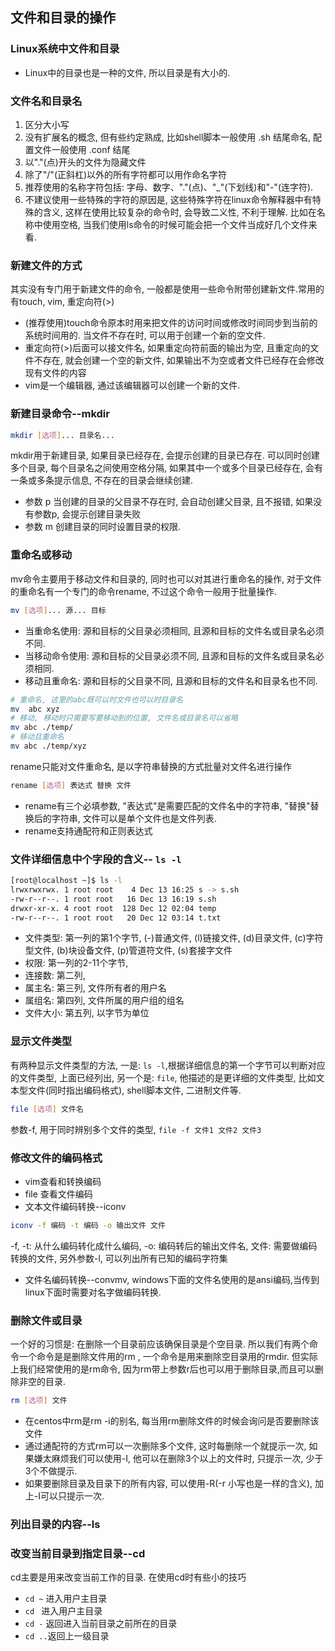 ## 文件和目录的操作

### Linux系统中文件和目录
- Linux中的目录也是一种的文件, 所以目录是有大小的. 

### 文件名和目录名
1. 区分大小写
2. 没有扩展名的概念, 但有些约定熟成, 比如shell脚本一般使用 .sh 结尾命名, 配置文件一般使用 .conf 结尾
3. 以"."(点)开头的文件为隐藏文件
4. 除了"/"(正斜杠)以外的所有字符都可以用作命名字符
5. 推荐使用的名称字符包括: 字母、数字、"."(点)、"_"(下划线)和"-"(连字符).  
6. 不建议使用一些特殊的字符的原因是, 这些特殊字符在linux命令解释器中有特殊的含义, 这样在使用比较复杂的命令时, 会导致二义性, 不利于理解. 比如在名称中使用空格, 当我们使用ls命令的时候可能会把一个文件当成好几个文件来看.


### 新建文件的方式
其实没有专门用于新建文件的命令, 一般都是使用一些命令附带创建新文件.常用的有touch, vim, 重定向符(>)
- (推荐使用)touch命令原本时用来把文件的访问时间或修改时间同步到当前的系统时间用的. 当文件不存在时, 可以用于创建一个新的空文件.
- 重定向符(>)后面可以接文件名, 如果重定向符前面的输出为空, 且重定向的文件不存在, 就会创建一个空的新文件, 如果输出不为空或者文件已经存在会修改现有文件的内容
- vim是一个编辑器, 通过该编辑器可以创建一个新的文件.


### 新建目录命令--mkdir
```bash
mkdir [选项]... 目录名...
```
mkdir用于新建目录, 如果目录已经存在, 会提示创建的目录已存在. 可以同时创建多个目录, 每个目录名之间使用空格分隔, 如果其中一个或多个目录已经存在, 会有一条或多条提示信息, 不存在的目录会继续创建.
- 参数 p 当创建的目录的父目录不存在时, 会自动创建父目录, 且不报错, 如果没有参数p, 会提示创建目录失败
- 参数 m 创建目录的同时设置目录的权限.  

### 重命名或移动
mv命令主要用于移动文件和目录的, 同时也可以对其进行重命名的操作, 对于文件的重命名有一个专门的命令rename, 不过这个命令一般用于批量操作. 
```bash
mv [选项]... 源... 目标
```
- 当重命名使用: 源和目标的父目录必须相同, 且源和目标的文件名或目录名必须不同.
- 当移动命令使用: 源和目标的父目录必须不同, 且源和目标的文件名或目录名必须相同.
- 移动且重命名: 源和目标的父目录不同, 且源和目标的文件名和目录名也不同.
```bash
# 重命名, 这里的abc既可以时文件也可以时目录名
mv  abc xyz 
# 移动, 移动时只需要写要移动到的位置, 文件名或目录名可以省略
mv abc ./temp/
# 移动且重命名
mv abc ./temp/xyz
```
rename只能对文件重命名, 是以字符串替换的方式批量对文件名进行操作
```bash
rename [选项] 表达式 替换 文件
```
- rename有三个必填参数, "表达式"是需要匹配的文件名中的字符串, "替换"替换后的字符串, 文件可以是单个文件也是文件列表. 
- rename支持通配符和正则表达式

### 文件详细信息中个字段的含义-- `ls -l`
```bash
[root@localhost ~]$ ls -l
lrwxrwxrwx. 1 root root    4 Dec 13 16:25 s -> s.sh
-rw-r--r--. 1 root root   16 Dec 13 16:19 s.sh
drwxr-xr-x. 4 root root  128 Dec 12 02:04 temp
-rw-r--r--. 1 root root   20 Dec 12 03:14 t.txt
```
- 文件类型: 第一列的第1个字节, (-)普通文件, (l)链接文件, (d)目录文件, (c)字符型文件, (b)块设备文件, (p)管道符文件, (s)套接字文件
- 权限: 第一列的2-11个字节,
- 连接数: 第二列, 
- 属主名: 第三列, 文件所有者的用户名
- 属组名: 第四列, 文件所属的用户组的组名
- 文件大小: 第五列, 以字节为单位

### 显示文件类型
有两种显示文件类型的方法, 一是: `ls -l`,根据详细信息的第一个字节可以判断对应的文件类型, 上面已经列出, 另一个是: `file`, 他描述的是更详细的文件类型, 比如文本型文件(同时指出编码格式), shell脚本文件, 二进制文件等.
```bash
file [选项] 文件名
```
参数-f, 用于同时辨别多个文件的类型, `file -f 文件1 文件2 文件3`

### 修改文件的编码格式
- vim查看和转换编码
- file 查看文件编码
- 文本文件编码转换--iconv 
```bash
iconv -f 编码 -t 编码 -o 输出文件 文件
```
-f, -t: 从什么编码转化成什么编码, -o: 编码转后的输出文件名, 文件: 需要做编码转换的文件, 另外参数-l, 可以列出所有已知的编码字符集
- 文件名编码转换--convmv, windows下面的文件名使用的是ansi编码,当传到linux下面时需要对名字做编码转换.



### 删除文件或目录
一个好的习惯是: 在删除一个目录前应该确保目录是个空目录. 所以我们有两个命令一个命令是是删除文件用的rm , 一个命令是用来删除空目录用的rmdir. 但实际上我们经常使用的是rm命令, 因为rm带上参数r后也可以用于删除目录,而且可以删除非空的目录. 
```bash
rm [选项] 文件
```
- 在centos中rm是rm -i的别名, 每当用rm删除文件的时候会询问是否要删除该文件
- 通过通配符的方式rm可以一次删除多个文件, 这时每删除一个就提示一次, 如果嫌太麻烦我们可以使用-I, 他可以在删除3个以上的文件时, 只提示一次, 少于3个不做提示.
- 如果要删除目录及目录下的所有内容, 可以使用-R(-r 小写也是一样的含义), 加上-I可以只提示一次.

### 列出目录的内容--ls


### 改变当前目录到指定目录--cd
cd主要是用来改变当前工作的目录. 在使用cd时有些小的技巧
- `cd ~` 进入用户主目录
- `cd `  进入用户主目录
- `cd -` 返回进入当前目录之前所在的目录
- `cd ..`返回上一级目录
